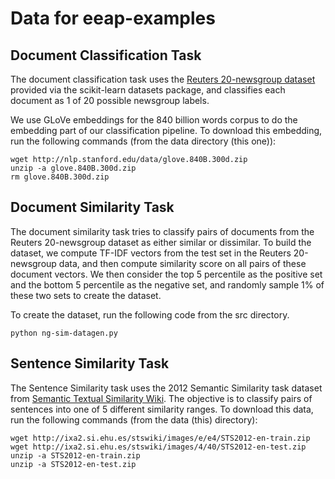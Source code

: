 # Data for eeap-examples

## Document Classification Task

The document classification task uses the [Reuters 20-newsgroup dataset](http://qwone.com/~jason/20Newsgroups/) provided via the scikit-learn datasets package, and classifies each document as 1 of 20 possible newsgroup labels.

We use GLoVe embeddings for the 840 billion words corpus to do the embedding part of our classification pipeline. To download this embedding, run the following commands (from the data directory (this one)):

    wget http://nlp.stanford.edu/data/glove.840B.300d.zip
    unzip -a glove.840B.300d.zip
    rm glove.840B.300d.zip

## Document Similarity Task

The document similarity task tries to classify pairs of documents from the Reuters 20-newsgroup dataset as either similar or dissimilar. To build the dataset, we compute TF-IDF vectors from the test set in the Reuters 20-newsgroup data, and then compute similarity score on all pairs of these document vectors. We then consider the top 5 percentile as the positive set and the bottom 5 percentile as the negative set, and randomly sample 1% of these two sets to create the dataset.

To create the dataset, run the following code from the src directory.

    python ng-sim-datagen.py


## Sentence Similarity Task

The Sentence Similarity task uses the 2012 Semantic Similarity task dataset from [Semantic Textual Similarity Wiki](http://ixa2.si.ehu.es/stswiki/index.php/Main_Page). The objective is to classify pairs of sentences into one of 5 different similarity ranges. To download this data, run the following commands (from the data (this) directory):

    wget http://ixa2.si.ehu.es/stswiki/images/e/e4/STS2012-en-train.zip
    wget http://ixa2.si.ehu.es/stswiki/images/4/40/STS2012-en-test.zip
    unzip -a STS2012-en-train.zip
    unzip -a STS2012-en-test.zip


